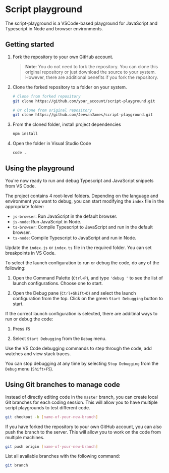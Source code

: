 # Script playground
The script-playground is a VSCode-based playground for JavaScript and Typescript in Node and browser environments.

## Getting started
1. Fork the repository to your own GitHub account.

    > **Note**: You do not need to fork the repository. You can clone this original  repository or just download the source to your system. However, there are additional benefits if you fork the repository.

2. Clone the forked repository to a folder on your system.
    ```sh
    # Clone from forked repository
    git clone https://github.com/your_account/script-playground.git

    # Or clone from original repository
    git clone https://github.com/JeevanJames/script-playground.git
    ```

3. From the cloned folder, install project dependencies
    ```sh
    npm install
    ```

4. Open the folder in Visual Studio Code
    ```sh
    code .
    ```

## Using the playground
You're now ready to run and debug Typescript and JavaScript snippets from VS Code.

The project contains 4 root-level folders. Depending on the language and environment you want to debug, you can start modifying the `index` file in the appropriate folder:
- `js-browser`: Run JavaScript in the default browser.
- `js-node`: Run JavaScript in Node.
- `ts-browser`: Compile Typescript to JavaScript and run in the default browser.
- `ts-node`: Compile Typescript to JavaScript and run in Node.

Update the `index.js` or `index.ts` file in the required folder. You can set breakpoints in VS Code.

To select the launch configuration to run or debug the code, do any of the following:
1. Open the Command Palette (`Ctrl+P`), and type `'debug '` to see the list of launch configurations. Choose one to start.

2. Open the Debug pane (`Ctrl+Shift+D`) and select the launch configuration from the top. Click on the green `Start Debugging` button to start.

If the correct launch configuration is selected, there are additinal ways to run or debug the code:
1. Press `F5`

2. Select `Start Debugging` from the `Debug` menu.

Use the VS Code debugging commands to step through the code, add watches and view stack traces.

You can stop debugging at any time by selecting `Stop Debugging` from the `Debug` menu (`Shift+F5`).

## Using Git branches to manage code
Instead of directly editing code in the `master` branch, you can create local Git branches for each coding session. This will allow you to have multiple script playgrounds to test different code.

```sh
git checkout -b [name-of-your-new-branch]
```

If you have forked the repository to your own GitHub account, you can also push the branch to the server. This will allow you to work on the code from multiple machines.

```sh
git push origin [name-of-your-new-branch]
```

List all available branches with the following command:

```sh
git branch
```
